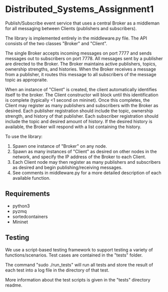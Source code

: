 # Distributed_Systems_Assignment1
Publish/Subscribe event service that uses a central Broker as a middleman for all messaging between Clients (publishers and subscribers).

The library is implemented entirely in the middleware.py file. 
The API consists of the two classes "Broker" and "Client".

The single Broker accepts incoming messages on port 7777 and sends messages out to subscribers on port 7778.
All messages sent by a publisher are directed to the Broker.
The Broker maintains active publishers, topics, ownership strengths, and histories.
When the Broker receives a message from a publisher, it routes this message to all subscribers of the message topic as appropraite.

When an instance of "Client" is created, the client automatically identifies itself to the broker.
The Client constructor will block until this identification is complete (typically <1 second on mininet).
Once this completes, the Client may register as many publishers and subscribers with the Broker as desired.
Each publisher registration should include the topic, ownership strength, and history of that publisher.
Each subscriber registration should include the topic and desired amount of history.
If the desired history is available, the Broker will respond with a list containing the history.

To use the library: 
1) Spawn one instance of "Broker" on any node.
2) Spawn as many instances of "Client" as desired on other nodes in the network, and specify the IP address of the Broker to each Client.
3) Each Client node may then register as many publishers and subscribers as desired and begin publishing/receiving messages.
4) See comments in middleware.py for a more detailed description of each available function.
 

## Requirements
* python3
* pyzmq
* sortedcontainers
* Mininet

## Testing
We use a script-based testing framework to support testing a variety of functions/scenarios. 
Test cases are contained in the "tests" folder.

The command "sudo ./run_tests" will run all tests and store the result of each test into a log file in the directory of that test.

More information about the test scripts is given in the "tests" directory readme.